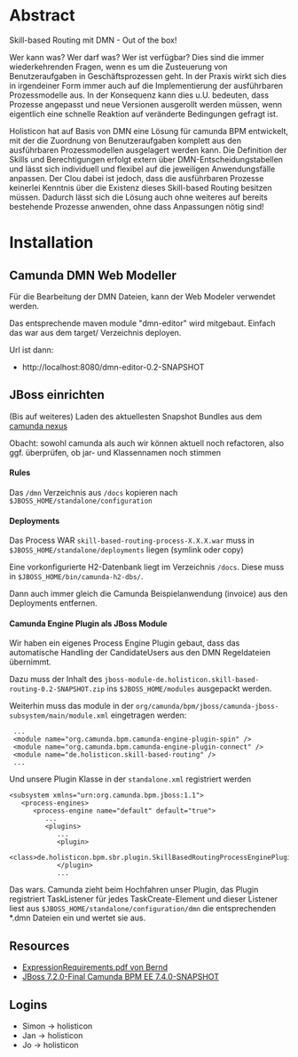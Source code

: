 # Abstract

Skill-based Routing mit DMN - Out of the box!

Wer kann was? Wer darf was? Wer ist verfügbar? Dies sind die immer wiederkehrenden Fragen, wenn es um die Zusteuerung von Benutzeraufgaben in Geschäftsprozessen geht. In der Praxis wirkt sich dies in irgendeiner Form immer auch auf die Implementierung der ausführbaren Prozessmodelle aus. In der Konsequenz kann dies u.U. bedeuten, dass Prozesse angepasst und neue Versionen ausgerollt werden müssen, wenn eigentlich eine schnelle Reaktion auf veränderte Bedingungen gefragt ist.

Holisticon hat auf Basis von DMN eine Lösung für camunda BPM entwickelt, mit der die Zuordnung von Benutzeraufgaben komplett aus den ausführbaren Prozessmodellen ausgelagert werden kann. Die Definition der Skills und Berechtigungen erfolgt extern über DMN-Entscheidungstabellen und lässt sich individuell und flexibel auf die jeweiligen Anwendungsfälle anpassen. Der Clou dabei ist jedoch, dass die ausführbaren Prozesse keinerlei Kenntnis über die Existenz dieses Skill-based Routing besitzen müssen. Dadurch lässt sich die Lösung auch ohne weiteres auf bereits bestehende Prozesse anwenden, ohne dass Anpassungen nötig sind! 

# Installation

## Camunda DMN Web Modeller

Für die Bearbeitung der DMN Dateien, kann der Web Modeler verwendet werden.
 
Das entsprechende maven module "dmn-editor" wird mitgebaut. Einfach das war aus dem target/ Verzeichnis deployen.

Url ist dann:

* http://localhost:8080/dmn-editor-0.2-SNAPSHOT


## JBoss einrichten

(Bis auf weiteres) Laden des aktuellesten Snapshot Bundles aus dem [camunda nexus](https://app.camunda.com/nexus/content/repositories/camunda-bpm-snapshots/org/camunda/bpm/jboss/camunda-bpm-ee-jboss/7.4.0-SNAPSHOT/)

Obacht: sowohl camunda als auch wir können aktuell noch refactoren, also ggf. überprüfen, ob jar- und Klassennamen noch stimmen

#### Rules

Das `/dmn` Verzeichnis aus `/docs` kopieren nach `$JBOSS_HOME/standalone/configuration`

#### Deployments
    
Das Process WAR `skill-based-routing-process-X.X.X.war` muss in `$JBOSS_HOME/standalone/deployments` liegen (symlink oder copy)    

Eine vorkonfigurierte H2-Datenbank liegt im Verzeichnis `/docs`. Diese muss in `$JBOSS_HOME/bin/camunda-h2-dbs/`.

Dann auch immer gleich die Camunda Beispielanwendung (invoice) aus den Deployments entfernen.


#### Camunda Engine Plugin als JBoss Module

Wir haben ein eigenes  Process Engine Plugin gebaut, dass das automatische Handling der CandidateUsers aus den DMN Regeldateien übernimmt.

Dazu muss der Inhalt des `jboss-module-de.holisticon.skill-based-routing-0.2-SNAPSHOT.zip` ins `$JBOSS_HOME/modules` ausgepackt werden.    

Weiterhin muss das module in der `org/camunda/bpm/jboss/camunda-jboss-subsystem/main/module.xml` eingetragen werden:

     ...
     <module name="org.camunda.bpm.camunda-engine-plugin-spin" />
     <module name="org.camunda.bpm.camunda-engine-plugin-connect" />
     <module name="de.holisticon.skill-based-routing" />
     ...


Und unsere Plugin Klasse in der `standalone.xml` registriert werden

    <subsystem xmlns="urn:org.camunda.bpm.jboss:1.1">
       <process-engines>
          <process-engine name="default" default="true">
             ...
             <plugins>
                ...
                <plugin>
                   <class>de.holisticon.bpm.sbr.plugin.SkillBasedRoutingProcessEnginePlugin</class>
                </plugin>
                ...


Das wars. Camunda zieht beim Hochfahren unser Plugin, das Plugin registriert TaskListener für jedes TaskCreate-Element und dieser 
Listener liest aus `$JBOSS_HOME/standalone/configuration/dmn` die entsprechenden *.dmn Dateien ein und wertet sie aus. 



## Resources

* [ExpressionRequirements.pdf von Bernd](docs/ExpressionRequirements.pdf)
* [JBoss 7.2.0-Final Camunda BPM EE 7.4.0-SNAPSHOT](https://app.camunda.com/nexus/content/repositories/camunda-bpm-snapshots/org/camunda/bpm/jboss/camunda-bpm-ee-jboss/7.4.0-SNAPSHOT/)

## Logins

* Simon -> holisticon   
* Jan -> holisticon   
* Jo -> holisticon 


